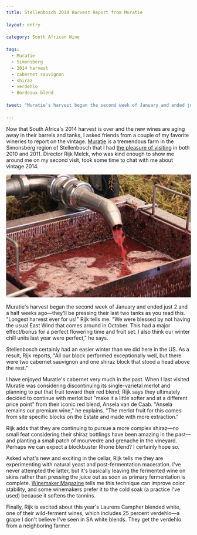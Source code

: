 ```yaml
---
title: Stellenbosch 2014 Harvest Report from Muratie

layout: entry

category: South African Wine

tags:
  - Muratie
  - Simonsberg
  - 2014 harvest
  - cabernet sauvignon
  - shiraz
  - verdehlo
  - Bordeaux blend

tweet: "Muratie's harvest began the second week of January and ended just 2 and a half weeks ago."

---
```


Now that South Africa's 2014 harvest is over and the new wines are aging away in their barrels and tanks, I asked friends from a couple of my favorite wineries to report on the vintage. [Muratie](http://www.muratie.co.za/) is a tremendous farm in the Simonsberg region of Stellenbosch that I had [the pleasure of visiting](http://stellenbauchery.com/blog/03-05-2011/starting-off-with-a-bang.html) in both 2010 and 2011. Director Rijk Melck, who was kind enough to show me around me on my second visit, took some time to chat with me about vintage 2014.

![Muratie harvest shot](/photos/muratieharvest.jpg "Wine coming from tank at Muratie; image courtesy of Muratie")

Muratie's harvest began the second week of January and ended just 2 and a half weeks ago––they'll be pressing their last two tanks as you read this. "Longest harvest ever for us!" Rijk tells me. "We were blessed by not having the usual East Wind that comes around in October. This had a major effect/bonus for a perfect flowering time and fruit set. I also think our winter chill units last year were perfect," he says. 

Stellenbosch certainly had an easier winter than we did here in the US. As a result, Rijk reports, "All our block performed exceptionally well, but there were two cabernet sauvignon and one shiraz block that stood a head above the rest." 

I have enjoyed Muratie's cabernet very much in the past. When I last visited Muratie was considering discontinuing its single-varietal merlot and planning to put that fruit toward their red blend; Rijk says they ultimately decided to continue with merlot but "make it a little softer and at a different price point" from their iconic red blend, Ansela van de Caab. "Ansela remains our premium wine," he explains. "The merlot fruit for this comes from site specific blocks on the Estate and made with more extraction." 

Rijk adds that they are continuing to pursue a more complex shiraz––no small feat considering their shiraz bottlings have been amazing in the past––and planting a small patch of mourvedre and grenache in the vineyard. Perhaps we can expect a blockbuster Rhone blend? I certainly hope so.

Asked what's new and exciting in the cellar, Rijk tells me they are experimenting with natural yeast and post-fermentation maceration. I've never attempted the latter, but it's basically leaving the fermented wine on skins rather than pressing the juice out as soon as primary fermentation is complete. [Winemaker Magazine](http://winemakermag.com/677-the-phenol-phenomenon) tells me this technique can improve color stability, and some winemakers prefer it to the cold soak (a practice I've used) because it softens the tannins. 

Finally, Rijk is excited about this year's Laurens Campher blended white, one of their wild-ferment wines, which includes 25 percent verdehlo––a grape I don't believe I've seen in SA white blends. They get the verdehlo from a neighboring farmer. 